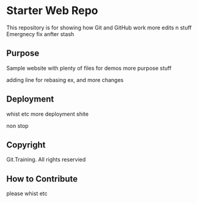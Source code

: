 # Starter Web Repo

This repository is for showing how Git and GitHub work
more edits n stuff
Emergnecy fix anfter stash

## Purpose

Sample website with plenty of files for demos
more purpose stuff

adding line for rebasing ex, and more changes

## Deployment

whist etc
more deployment shite

non stop

## Copyright
Git.Training. All rights reservied

## How to Contribute
please whist etc